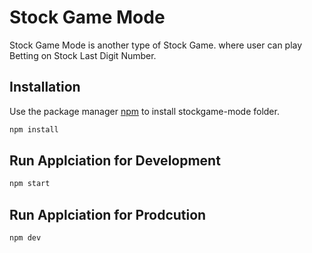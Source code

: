 # Stock Game Mode

Stock Game Mode is another type of Stock Game. where user can play Betting on Stock Last Digit Number.

## Installation

Use the package manager [npm](https://pip.pypa.io/en/stable/) to install stockgame-mode folder.

```bash
npm install
```

## Run Applciation for Development 

```bash
npm start 
```

## Run Applciation for Prodcution

```bash
npm dev
```
